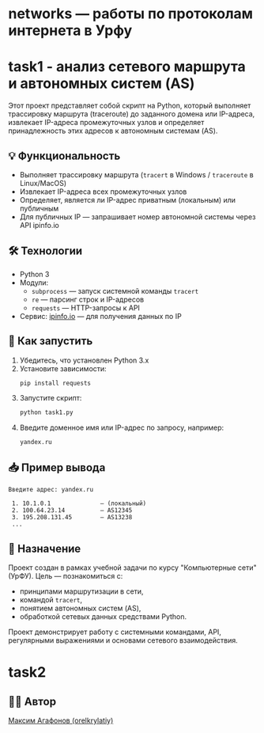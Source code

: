 # networks — работы по протоколам интернета в Урфу

# task1 - анализ сетевого маршрута и автономных систем (AS)

Этот проект представляет собой скрипт на Python, который выполняет трассировку маршрута (traceroute) до заданного домена или IP-адреса, извлекает IP-адреса промежуточных узлов и определяет принадлежность этих адресов к автономным системам (AS).

## 💡 Функциональность

- Выполняет трассировку маршрута (`tracert` в Windows / `traceroute` в Linux/MacOS)
- Извлекает IP-адреса всех промежуточных узлов
- Определяет, является ли IP-адрес приватным (локальным) или публичным
- Для публичных IP — запрашивает номер автономной системы через API ipinfo.io

## 🛠 Технологии

- Python 3
- Модули:
  - `subprocess` — запуск системной команды `tracert`
  - `re` — парсинг строк и IP-адресов
  - `requests` — HTTP-запросы к API
- Сервис: [ipinfo.io](https://ipinfo.io/) — для получения данных по IP

## 🚀 Как запустить

1. Убедитесь, что установлен Python 3.x
2. Установите зависимости:
   ```bash
   pip install requests
   ```
3. Запустите скрипт:
   ```bash
   python task1.py
   ```
4. Введите доменное имя или IP-адрес по запросу, например:
   ```
   yandex.ru
   ```

## 📥 Пример вывода

```
Введите адрес: yandex.ru

 1. 10.1.0.1              — (локальный)
 2. 100.64.23.14          — AS12345
 3. 195.208.131.45        — AS13238
 ...
```

## 📌 Назначение

Проект создан в рамках учебной задачи по курсу "Компьютерные сети" (УрФУ). Цель — познакомиться с:

- принципами маршрутизации в сети,
- командой `tracert`,
- понятием автономных систем (AS),
- обработкой сетевых данных средствами Python.

Проект демонстрирует работу с системными командами, API, регулярными выражениями и основами сетевого взаимодействия.

# task2



## 🧑‍💻 Автор

[Максим Агафонов (orelkrylatiy)](https://github.com/orelkrylatiy)
